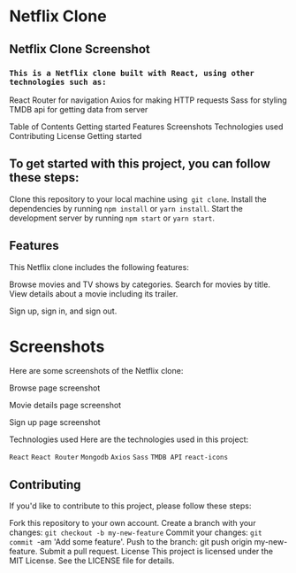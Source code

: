 # Netflix Clone

## Netflix Clone Screenshot

### `This is a Netflix clone built with React, using other technologies such as:`

React Router for navigation
Axios for making HTTP requests
Sass for styling
TMDB api for getting data from server

Table of Contents
Getting started
Features
Screenshots
Technologies used
Contributing
License
Getting started

## To get started with this project, you can follow these steps:

Clone this repository to your local machine using` git clone`.
Install the dependencies by running `npm install` or `yarn install`.
Start the development server by running `npm start` or `yarn start`.

## Features

This Netflix clone includes the following features:

Browse movies and TV shows by categories.
Search for movies by title.
View details about a movie including its trailer.

Sign up, sign in, and sign out.

# Screenshots

Here are some screenshots of the Netflix clone:

Browse page screenshot

Movie details page screenshot

Sign up page screenshot

Technologies used
Here are the technologies used in this project:

`React`
`React Router`
`Mongodb`
`Axios`
`Sass`
`TMDB API`
`react-icons`

## Contributing

If you'd like to contribute to this project, please follow these steps:

Fork this repository to your own account.
Create a branch with your changes: `git checkout -b my-new-feature`
Commit your changes: `git commit `-am 'Add some feature'.
Push to the branch: git push origin my-new-feature.
Submit a pull request.
License
This project is licensed under the MIT License. See the LICENSE file for details.
